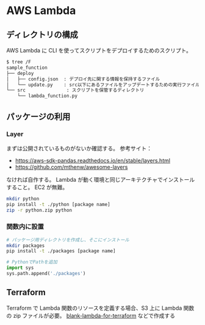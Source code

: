 # AWS Lambda

## ディレクトリの構成

AWS Lambda に CLI を使ってスクリプトをデプロイするためのスクリプト。

```bash
$ tree /F
sample_function
├── deploy
│   ├── config.json  : デプロイ先に関する情報を保持するファイル
│   └── update.py    : src以下にあるファイルをアップデートするための実行ファイル
└── src               : スクリプトを保管するディレクトリ
    └── lambda_function.py
```

## パッケージの利用

### Layer

まずは公開されているものがないか確認する。
参考サイト：

- https://aws-sdk-pandas.readthedocs.io/en/stable/layers.html
- https://github.com/mthenw/awesome-layers

なければ自作する。
Lambda が動く環境と同じアーキテクチャでインストールすること。
EC2 が無難。

```bash
mkdir python
pip install -t ./python [package name]
zip -r python.zip python
```

### 関数内に設置

```bash
# パッケージ用ディレクトリを作成し、そこにインストール
mkdir packages
pip install -t ./packages [package name]
```

```python
# PythonでPathを追加
import sys
sys.path.append('./packages')
```

## Terraform

Terraform で Lambda 関数のリソースを定義する場合、S3 上に Lambda 関数の zip ファイルが必要。
[blank-lambda-for-terraform](https://github.com/masatoomori/blank-lambda-for-terraform) などで作成する
